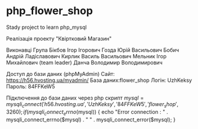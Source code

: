 # php_flower_shop
Stady project to learn php_mysql

Реалізація проекту "Квіртковий Магазин"

Виконавці
Група 
Бікбов Ігор Ігорович
Гозда Юрій Васильович
Бобич Андрій Ладіславович
Кирлик Василь Васильович
Мельник Ігор Михайлович (team leader)
Данча Володимир Володимирович

Доступ до бази даних (phpMyAdmin)
Сайт: https://h56.hvosting.ua/myadmin/
База даних:flower_shop
Логін: UzhKeksy
Пароль: 84FFKeW5

Підключення до бази даних через php скрипт
$mysql =  mysqli_connect('h56.hvosting.ua', 'UzhKeksy', '84FFKeW5', 'flower_shop', 3260);
if (mysqli_connect_errno($mysql)) {
    echo "Error connection : " . mysqli_connect_errno($mysql) . " " . mysqli_connect_error($mysql);
}